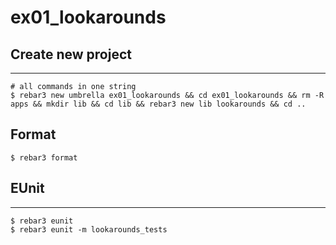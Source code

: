 ex01_lookarounds
=====

## Create new project

----	
	
	# all commands in one string
	$ rebar3 new umbrella ex01_lookarounds && cd ex01_lookarounds && rm -R apps && mkdir lib && cd lib && rebar3 new lib lookarounds && cd ..

## Format
	$ rebar3 format
	
## EUnit
-----
	$ rebar3 eunit
	$ rebar3 eunit -m lookarounds_tests
